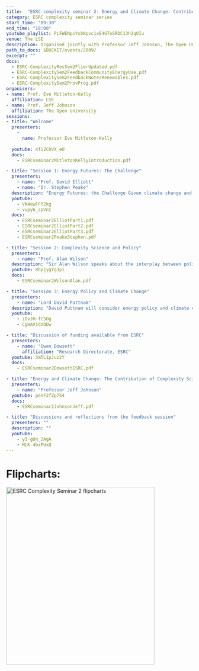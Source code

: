 ```yaml
---
title:  "ESRC complexity seminar 2: Energy and Climate Change: Contribution of Complexity Science"
category: ESRC complexity seminar series
start_time: "09:30"
end_time: "18:00"
youtube_playlist: PLFWENpxYsbNpvc1xE4GToSRDC13h2qOIu
venue: The LSE
description: Organised jointly with Professor Jeff Johnson, The Open University.
path_to_docs: $BUCKET/events/2009/
excerpt: ""
docs:
  - ESRC-ComplexityResSem2FlierUpdated.pdf
  - ESRC-ComplexitySem2FeedbackCommunityEnergyUse.pdf
  - ESRC-ComplexitySem2FeedbackNotesRenewables.pdf
  - ESRC-ComplexitySem2ProvProg.pdf
organisers:
- name: Prof. Eve Mitleton-Kelly
  affiliation: LSE
- name: Prof. Jeff Johnson
  affiliation: The Open University
sessions:
- title: "Welcome"
  presenters:
    -
      name: Professor Eve Mitleton-Kelly
      
  youtube: 4fiZCOVX_eU
  docs:
    - ESRCseminar2MitletonKellyIntroduction.pdf

- title: "Session 1: Energy Futures: The Challenge"
  presenters: 
    - name: "Prof. David Elliott"
    - name: "Dr. Stephen Peake"
  description: "​Energy Futures: the Challenge Given climate change and concerns over energy security, key technological and strategic issues face us for a sustainable energy future. Dave Elliott looks at sustainable energy technologies, essentially the technological mitigation options, ranging from local domestic scale micro- gener-ation to macro continent-wide supergrids. Key issues are: What scales should we focus on - local, national, global? Which type of generation technologies should we emphasise? Electricity generation? Heat generation? How can we accelerate deployment of the mix of chosen technologies? Stephen Peake then asks will it be enough, or will we also need massive social and economic adaptation - including behavioural changes and more radical global political agreements or accommodations. The key issues are how long have we got, and can we adjust in time? David Elliott is Professor of Technology Policy specialising in sustainable energy technologies and renewable energy based systems. He is editor of Renew journal. Dr Stephen Peake is Senior Lecturer in Environmental Policy specialising in the social, cultural and technological dynamics of sustainable development, energy security and climate change diplomacy."
  youtube: 
    - VN4ewFFY2kg
    - vvpy6_zpVnI
  docs:
    - ESRCseminar2ElliotPart1.pdf
    - ESRCseminar2ElliotPart2.pdf
    - ESRCseminar2ElliotPart3.pdf
    - ESRCseminar2PeakeStephen.pdf

- title: "Session 2: Complexity Science and Policy"
  presenters: 
    - name: "Prof. Alan Wilson"
  description: "Sir Alan Wilson speaks about the interplay between policy and science in the search for practical solutions to the problem of finding and implementing sustainable energy sources in the context of climate change. Well known for his pioneering work on spatial interaction methods and dynamical systems theory in transportation and urban modelling, his interests concern the many aspects of mathematical modelling and planning in relation to all facets of cities and regions. He is been particularly concerned with comprehensive urban models in a dynamic framework, links between urban and ecological systems, and developments connecting network theory with spatial interaction modelling. Sir Alan Wilson became Professor of Urban and Regional Geography at Leeds University in 1970, and Vice Chancellor from 1991. He was elected a Fellow of the British Academy in 1994, and a Fellow of the Royal Society in 2006. He became first Director General for Higher Education by the UK Government in 2004, where he was a key adviser to various secretaries of state and played a critical role in the government’s drive to widen participation in higher education."
  youtube: 8hpjygYg3pI
  docs:
    - ESRCseminar2WilsonAlan.pdf

- title: "Session 3: Energy Policy and Climate Change"
  presenters: 
    - name: "Lord David Puttnam"
  description: "David Puttnam will consider energy policy and climate change, drawing on his experience of working in education, the media and Parliament. Lord Puttnam spent thirty years as an independent film producer making many award winning films. Since 1998 he focuses on his work in education and the environment. This includes being Chancellor of the Open University, Deputy Chairman of Channel Four, Chairman of Futurelab, Chairman of Profero and Chairman of the Joint Parliamentary Climate Change Bill Scrutiny Committee. He is a trustee of the think tank the Institute for Public Policy Research and has been Chair of Trustees of the Forum for the Future."
  youtube:
    - zDvJH-fC5Og
    - CgHAVidzQDw

- title: "Discussion of funding available from ESRC"
  presenters: 
    - name: "Owen Dowsett"
      affiliation: "Research Directorate, ESRC"
  youtube: 3mTL1pJuz2Y
  docs:
    - ESRCseminar2DowsettESRC.pdf

- title: "Energy and Climate Change: The Contribution of Complexity Science"
  presenters: 
    - name: "Professor Jeff Johnson"
  youtube: penF2fZp754
  docs:
    - ESRCseminar2JohnsonJeff.pdf

- title: "Discussions and reflections from the feedback session​"
  presenters: ""
  description: ""
  youtube:
    - yI-gUn_2AgA
    - MLK-4bxPUxQ
---
```


# Flipcharts:

<a data-flickr-embed="true"  href="https://www.flickr.com/photos/37816297@N06/albums/72157680645907523" title="ESRC Complexity Seminar 2 flipcharts"><img src="https://c1.staticflickr.com/5/4168/34612936105_f44f947522.jpg" width="400" height="480" alt="ESRC Complexity Seminar 2 flipcharts"></a><script async src="//embedr.flickr.com/assets/client-code.js" charset="utf-8"></script>
